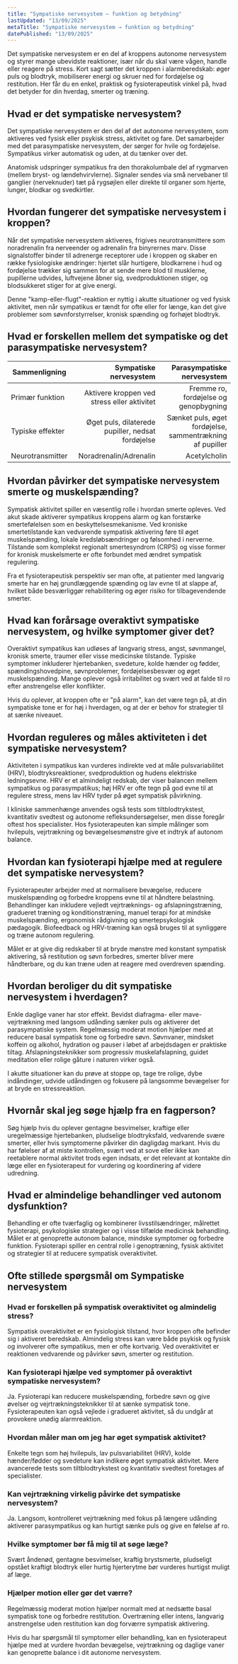 ```yaml
---
title: "Sympatiske nervesystem – funktion og betydning"
lastUpdated: "13/09/2025"
metaTitle: "Sympatiske nervesystem → funktion og betydning"
datePublished: "13/09/2025"
---
```


Det sympatiske nervesystem er en del af kroppens autonome nervesystem og styrer mange ubevidste reaktioner, især når du skal være vågen, handle eller reagere på stress. Kort sagt sætter det kroppen i alarmberedskab: øger puls og blodtryk, mobiliserer energi og skruer ned for fordøjelse og restitution. Her får du en enkel, praktisk og fysioterapeutisk vinkel på, hvad det betyder for din hverdag, smerter og træning.

## Hvad er det sympatiske nervesystem?

Det sympatiske nervesystem er den del af det autonome nervesystem, som aktiveres ved fysisk eller psykisk stress, aktivitet og fare. Det samarbejder med det parasympatiske nervesystem, der sørger for hvile og fordøjelse. Sympatikus virker automatisk og uden, at du tænker over det.

Anatomisk udspringer sympatikus fra den thorakolumbale del af rygmarven (mellem bryst- og lændehvirvlerne). Signaler sendes via små nervebaner til ganglier (nerveknuder) tæt på rygsøjlen eller direkte til organer som hjerte, lunger, blodkar og svedkirtler.

## Hvordan fungerer det sympatiske nervesystem i kroppen?

Når det sympatiske nervesystem aktiveres, frigives neurotransmittere som noradrenalin fra nerveender og adrenalin fra binyrernes marv. Disse signalstoffer binder til adrenerge receptorer ude i kroppen og skaber en række fysiologiske ændringer: hjertet slår hurtigere, blodkarrene i hud og fordøjelse trækker sig sammen for at sende mere blod til musklerne, pupillerne udvides, luftvejene åbner sig, svedproduktionen stiger, og blodsukkeret stiger for at give energi.

Denne "kamp-eller-flugt"-reaktion er nyttig i akutte situationer og ved fysisk aktivitet, men når sympatikus er tændt for ofte eller for længe, kan det give problemer som søvnforstyrrelser, kronisk spænding og forhøjet blodtryk.

## Hvad er forskellen mellem det sympatiske og det parasympatiske nervesystem?

| Sammenligning | Sympatiske nervesystem | Parasympatiske nervesystem |
|---|---:|---:|
| Primær funktion | Aktivere kroppen ved stress eller aktivitet | Fremme ro, fordøjelse og genopbygning |
| Typiske effekter | Øget puls, dilaterede pupiller, nedsat fordøjelse | Sænket puls, øget fordøjelse, sammentrækning af pupiller |
| Neurotransmitter | Noradrenalin/Adrenalin | Acetylcholin |

## Hvordan påvirker det sympatiske nervesystem smerte og muskelspænding?

Sympatisk aktivitet spiller en væsentlig rolle i hvordan smerte opleves. Ved akut skade aktiverer sympatikus kroppens alarm og kan forstærke smertefølelsen som en beskyttelsesmekanisme. Ved kroniske smertetilstande kan vedvarende sympatisk aktivering føre til øget muskelspænding, lokale kredsløbsændringer og følsomhed i nerverne. Tilstande som komplekst regionalt smertesyndrom (CRPS) og visse former for kronisk muskelsmerte er ofte forbundet med ændret sympatisk regulering.

Fra et fysioterapeutisk perspektiv ser man ofte, at patienter med langvarig smerte har en høj grundlæggende spænding og lav evne til at slappe af, hvilket både besværliggør rehabilitering og øger risiko for tilbagevendende smerter.

## Hvad kan forårsage overaktivt sympatiske nervesystem, og hvilke symptomer giver det?

Overaktivt sympatikus kan udløses af langvarig stress, angst, søvnmangel, kronisk smerte, traumer eller visse medicinske tilstande. Typiske symptomer inkluderer hjertebanken, svedeture, kolde hænder og fødder, spændingshovedpine, søvnproblemer, fordøjelsesbesvær og øget muskelspænding. Mange oplever også irritabilitet og svært ved at falde til ro efter anstrengelse eller konflikter.

Hvis du oplever, at kroppen ofte er "på alarm", kan det være tegn på, at din sympatiske tone er for høj i hverdagen, og at der er behov for strategier til at sænke niveauet.

## Hvordan reguleres og måles aktiviteten i det sympatiske nervesystem?

Aktiviteten i sympatikus kan vurderes indirekte ved at måle pulsvariabilitet (HRV), blodtryksreaktioner, svedproduktion og hudens elektriske ledningsevne. HRV er et almindeligt redskab, der viser balancen mellem sympatikus og parasympatikus; høj HRV er ofte tegn på god evne til at regulere stress, mens lav HRV tyder på øget sympatisk påvirkning.

I kliniske sammenhænge anvendes også tests som tiltblodtrykstest, kvantitativ svedtest og autonome refleksundersøgelser, men disse foregår oftest hos specialister. Hos fysioterapeuten kan simple målinger som hvilepuls, vejrtrækning og bevægelsesmønstre give et indtryk af autonom balance.

## Hvordan kan fysioterapi hjælpe med at regulere det sympatiske nervesystem?

Fysioterapeuter arbejder med at normalisere bevægelse, reducere muskelspænding og forbedre kroppens evne til at håndtere belastning. Behandlinger kan inkludere vejledt vejrtræknings- og afslapningstræning, gradueret træning og konditionstræning, manuel terapi for at mindske muskelspænding, ergonomisk rådgivning og smertepsykologisk pædagogik. Biofeedback og HRV-træning kan også bruges til at synliggøre og træne autonom regulering.

Målet er at give dig redskaber til at bryde mønstre med konstant sympatisk aktivering, så restitution og søvn forbedres, smerter bliver mere håndterbare, og du kan træne uden at reagere med overdreven spænding.

## Hvordan beroliger du dit sympatiske nervesystem i hverdagen?

Enkle daglige vaner har stor effekt. Bevidst diafragma- eller mave-vejrtrækning med langsom udånding sænker puls og aktiverer det parasympatiske system. Regelmæssig moderat motion hjælper med at reducere basal sympatisk tone og forbedre søvn. Søvnvaner, mindsket koffein og alkohol, hydration og pauser i løbet af arbejdsdagen er praktiske tiltag. Afslapningsteknikker som progressiv muskelafslapning, guidet meditation eller rolige gåture i naturen virker også.

I akutte situationer kan du prøve at stoppe op, tage tre rolige, dybe indåndinger, udvide udåndingen og fokusere på langsomme bevægelser for at bryde en stressreaktion.

## Hvornår skal jeg søge hjælp fra en fagperson?

Søg hjælp hvis du oplever gentagne besvimelser, kraftige eller uregelmæssige hjertebanken, pludselige blodtryksfald, vedvarende svære smerter, eller hvis symptomerne påvirker din dagligdag markant. Hvis du har følelser af at miste kontrollen, svært ved at sove eller ikke kan reetablere normal aktivitet trods egen indsats, er det relevant at kontakte din læge eller en fysioterapeut for vurdering og koordinering af videre udredning.

## Hvad er almindelige behandlinger ved autonom dysfunktion?

Behandling er ofte tværfaglig og kombinerer livsstilsændringer, målrettet fysioterapi, psykologiske strategier og i visse tilfælde medicinsk behandling. Målet er at genoprette autonom balance, mindske symptomer og forbedre funktion. Fysioterapi spiller en central rolle i genoptræning, fysisk aktivitet og strategier til at reducere sympatisk overaktivitet.

## Ofte stillede spørgsmål om Sympatiske nervesystem

### Hvad er forskellen på sympatisk overaktivitet og almindelig stress?
Sympatisk overaktivitet er en fysiologisk tilstand, hvor kroppen ofte befinder sig i aktiveret beredskab. Almindelig stress kan være både psykisk og fysisk og involverer ofte sympatikus, men er ofte kortvarig. Ved overaktivitet er reaktionen vedvarende og påvirker søvn, smerter og restitution.

### Kan fysioterapi hjælpe ved symptomer på overaktivt sympatiske nervesystem?
Ja. Fysioterapi kan reducere muskelspænding, forbedre søvn og give øvelser og vejrtrækningsteknikker til at sænke sympatisk tone. Fysioterapeuten kan også vejlede i gradueret aktivitet, så du undgår at provokere unødig alarmreaktion.

### Hvordan måler man om jeg har øget sympatisk aktivitet?
Enkelte tegn som høj hvilepuls, lav pulsvariabilitet (HRV), kolde hænder/fødder og svedeture kan indikere øget sympatisk aktivitet. Mere avancerede tests som tiltblodtrykstest og kvantitativ svedtest foretages af specialister.

### Kan vejrtrækning virkelig påvirke det sympatiske nervesystem?
Ja. Langsom, kontrolleret vejrtrækning med fokus på længere udånding aktiverer parasympatikus og kan hurtigt sænke puls og give en følelse af ro.

### Hvilke symptomer bør få mig til at søge læge?
Svært åndenød, gentagne besvimelser, kraftig brystsmerte, pludseligt opstået kraftigt blodtryk eller hurtig hjerterytme bør vurderes hurtigst muligt af læge.

### Hjælper motion eller gør det værre?
Regelmæssig moderat motion hjælper normalt med at nedsætte basal sympatisk tone og forbedre restitution. Overtræning eller intens, langvarig anstrengelse uden restitution kan dog forværre sympatisk aktivering.

Hvis du har spørgsmål til symptomer eller behandling, kan en fysioterapeut hjælpe med at vurdere hvordan bevægelse, vejrtrækning og daglige vaner kan genoprette balance i dit autonome nervesystem.